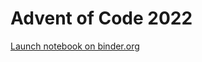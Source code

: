 # Advent of Code 2022

[Launch notebook on binder.org](https://mybinder.org/v2/gh/bustad/adventofcode-2022/main)

